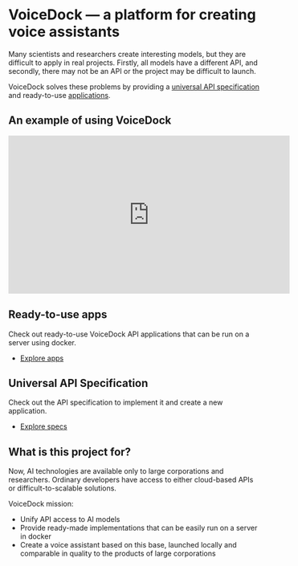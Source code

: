 # VoiceDock — a platform for creating voice assistants

Many scientists and researchers create interesting models, but they are difficult to apply in real projects.
Firstly, all models have a different API, and secondly,
there may not be an API or the project may be difficult to launch.

VoiceDock solves these problems by providing a [universal API specification](specs/index.md)
and ready-to-use [applications](apps/index.md).

## An example of using VoiceDock
<iframe width="560" height="315" src="https://www.youtube.com/embed/y5Vtih_jKv0" title="YouTube video player" frameborder="0" allow="accelerometer; autoplay; clipboard-write; encrypted-media; gyroscope; picture-in-picture; web-share" allowfullscreen></iframe>

## Ready-to-use apps
Check out ready-to-use VoiceDock API applications that can be run on a server using docker.

* [Explore apps](apps/index.md)

## Universal API Specification
Check out the API specification to implement it and create a new application.

* [Explore specs](specs/index.md)

## What is this project for?
Now, AI technologies are available only to large corporations and researchers.
Ordinary developers have access to either cloud-based APIs or difficult-to-scalable solutions.

VoiceDock mission:

* Unify API access to AI models
* Provide ready-made implementations that can be easily run on a server in docker
* Create a voice assistant based on this base, launched locally and comparable in quality to the products of large corporations
